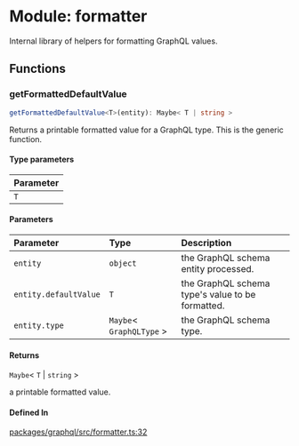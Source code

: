 # Module: formatter

Internal library of helpers for formatting GraphQL values.

## Functions

### getFormattedDefaultValue

```ts
getFormattedDefaultValue<T>(entity): Maybe< T | string >
```

Returns a printable formatted value for a GraphQL type.
This is the generic function.

#### Type parameters

| Parameter |
| :-------- |
| `T`       |

#### Parameters

| Parameter             | Type                       | Description                                      |
| :-------------------- | :------------------------- | :----------------------------------------------- |
| `entity`              | `object`                   | the GraphQL schema entity processed.             |
| `entity.defaultValue` | `T`                        | the GraphQL schema type's value to be formatted. |
| `entity.type`         | `Maybe`\< `GraphQLType` \> | the GraphQL schema type.                         |

#### Returns

`Maybe`\< `T` \| `string` \>

a printable formatted value.

#### Defined In

[packages/graphql/src/formatter.ts:32](https://github.com/graphql-markdown/graphql-markdown/blob/main/packages/graphql/src/formatter.ts#L32)
